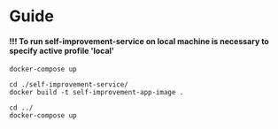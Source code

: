 
# Guide

#### !!! To run self-improvement-service on local machine is necessary to specify active profile 'local'

```shell
docker-compose up
```

```shell
cd ./self-improvement-service/
docker build -t self-improvement-app-image .

cd ../
docker-compose up
```
